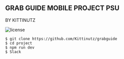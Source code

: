 ## GRAB GUIDE MOBILE PROJECT PSU
BY KITTINUTZ

![license](https://img.shields.io/github/license/mashape/apistatus.svg?style=flat-square)
`````
$ git clone https://github.com/Kittinutz/grabguide
$ cd project
$ npm run dev
$ Slack
`````